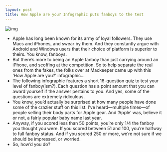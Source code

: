 ```yaml
---
layout: post
title: How Apple are you? Infographic puts fanboys to the test
---
```

![img](http://media.idownloadblog.com/wp-content/uploads/2013/03/how-apple-are-you-banner.png)
* Apple has long been known for its army of loyal followers. They use Macs and iPhones, and swear by them. And they constantly argue with Android and Windows users that their choice of platform is superior to theirs. You know, fanboys.
* But there’s more to being an Apple fanboy than just carrying around an iPhone, and scoffing at the competition. So to help separate the real ones from the fakes, the folks over at Mackeeper came up with this ‘How Apple are you?’ infographic…
* The following infographic features a short 16-question quiz to test your level of fanboy(ism?). Each question has a point amount that you can award yourself if the answer pertains to you. And yes, some of the questions are extremely ridiculous.
* You know, you’d actually be surprised at how many people have done some of the crazier stuff on this list. I’ve heard—multiple times—of people selling their body parts for Apple gear. And ‘Apple’ was, believe it or not, a fairly popular baby name last year.
* Anyway, if you scored less than 50 points, you’re only 1/4 the fanboy you thought you were. If you scored between 51 and 100, you’re halfway to full fanboy status. And if you scored 250 or more, we’re not sure if we should be impressed, or worried.
* So, how’d you do?

